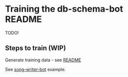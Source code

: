 # Training the db-schema-bot README

TODO!

## Steps to train (WIP)

Generate training data - see [README](../training-data-generator/README.md)

See [song-writer-bot](../../song-writer-bot/README.md) example.
